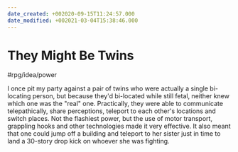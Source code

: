 ```yaml
---
date_created: +002020-09-15T11:24:57.000
date_modified: +002021-03-04T15:38:46.000
---
```


# They Might Be Twins

#rpg/idea/power

I once pit my party against a pair of twins who were actually a single bi-locating person, but because they'd bi-located while still fetal, neither knew which one was the "real" one. Practically, they were able to communicate telepathically, share perceptions, teleport to each other's locations and switch places. Not the flashiest power, but the use of motor transport, grappling hooks and other technologies made it very effective. It also meant that one could jump off a building and teleport to her sister just in time to land a 30-story drop kick on whoever she was fighting.
